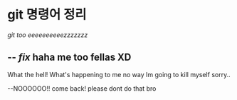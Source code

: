 # git 명령어 정리
*git too eeeeeeeeeezzzzzzz*

--
*fix* haha me too fellas XD
--
What the hell! What's happening to me
no way Im going to kill myself sorry..

--NOOOOOO!! come back!
please dont do that bro

